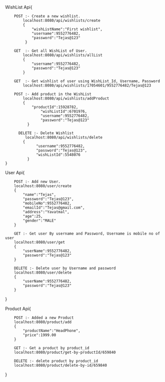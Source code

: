WishList Api{

        POST :- Create a new wishlist.
            localhost:8080/api/wishlists/create
            {   
                "wishListName":"First wishlist",
                "username":9552776482,
                "password":"Tejas@123"
             }
             
        GET  :- Get all WishList of User.
            localhost:8080/api/wishlists/allList
            {   
                "username":9552776482, 
                "password":"Tejas@123"   
            }

        GET  :- Get wishlist of user using WishList_Id, Username, Password
            localhost:8080/api/wishlists/17054601/9552776482/Tejas@123
            
        POST :- Add product in the WishList
            localhost:8080/api/wishlists/addProduct
            {   
                "productId":15928782,
    		        "wishListId":6701976,
    		        "username":9552776482,
    	        	"password":"Tejas@123"
	          }

	      DELETE :- Delete Wishlist 
             localhost:8080/api/wishlists/delete
            {
    		      "username":9552776482,
    		      "password":"Tejas@123",
    		      "wishListId":5548076
	          }
    }

User Api{

        POST :- Add new User.
        localhost:8080/user/create
        {
            "name":"Tejas",
            "password":"Tejas@123",
            "mobileNo":9552776482,
            "emailId":"Tejas@gmail.com",
            "address":"Yavatmal",
            "age":25,
            "gender":"MALE"
        }
        
        GET :- Get user By username and Password, Username is mobile no of user
        localhost:8080/user/get
        {
            "userName":9552776482,
            "password":"Tejas@123"
        }
        
        DELETE :- Delete user by Username and password
        localhost:8080/user/delete
        { 
            "userName":9552776482,
            "password":"Tejas@123"
        }

}

Product Api{

        POST :- Added a new Product
        localhost:8080/product/add
        {
            "productName":"HeadPhone",
            "price":1999.00
        }
        
        GET :- Get a product by product_id
        localhost:8080/product/get-by-productId/659840
        
        DELETE :- delete product by product_id
        localhost:8080/product/delete-by-id/659840

}
